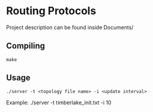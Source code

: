 Routing Protocols  
======================
Project description can be found inside Documents/

Compiling
----------
```
make
```

Usage
--------
```
./server -t <topology file name> -i <update interval>
```
Example: ./server -t timberlake_init.txt -i 10
